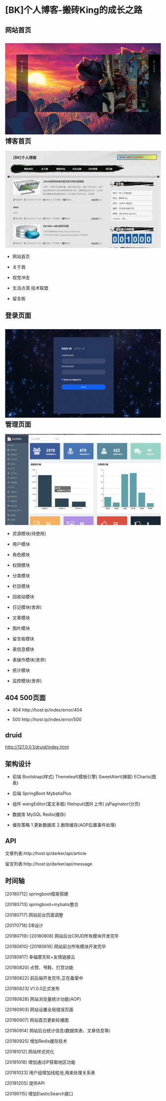 [BK]个人博客-搬砖King的成长之路
====
网站首页
-------
![image](https://github.com/omgDarker/darker/blob/master/src/main/resources/static/images/github/index.png)
博客首页
-------
![image](https://github.com/omgDarker/darker/blob/master/src/main/resources/static/images/github/index_home.png)

* 网站首页

* 关于我

* 视觉冲击

* 生活点滴 技术联盟

* 留言板

登录页面
-------
![image](https://github.com/omgDarker/darker/blob/master/src/main/resources/static/images/github/admin_login.png)
管理页面
-------
![image](https://github.com/omgDarker/darker/blob/master/src/main/resources/static/images/github/admin_home.png)

* 资源模块(待使用)

* 用户模块

* 角色模块

* 权限模块

* 分类模块

* 栏目模块

* 回收站模块

* 日记模块(舍弃)

* 文章模块

* 图片模块

* 留言板模块

* 表信息模块

* 表操作模块(舍弃)

* 统计模块

* 监控模块(舍弃)

404 500页面
-------

* 404 http://host:ip/index/error/404

* 500 http://host:ip/index/error/500

druid
-------

http://127.0.0.1/druid/index.html

架构设计
-------

* 前端 Bootstrap(样式) Themeleaf(模板引擎) SweetAlert(弹窗) ECharts(图表)

* 后端 SpringBoot MybatisPlus

* 组件 wangEditor(富文本框) fileInput(图片上传) jqPaginator(分页)

* 数据库 MySQL Redis(缓存)

* 缓存策略 1.更新数据库 2.删除缓存(AOP后置事件处理)

API
-------

文章列表:http://host:ip/darker/api/article

留言列表:http://host:ip/darker/api/message

时间轴
-------
[20180712] springboot框架搭建

[20180713] springboot+mybatis整合

[20180717] 网站前台页面调整

[20170718] DB设计

[20180719]-[20180808] 网站后台CRUD所有模块开发完毕

[20180810]-[20180816] 网站前台所有模块开发完毕

[20180817] 幸福摩天轮+友情链接云

[20180820] 点赞、甩鞋、打赏功能

[20180822] 前后端开发完毕,正在备案中

[20180823] V1.0.0正式发布

[20180828] 网站浏览量统计功能(AOP)

[20180903] 网站设置全局错误页面

[20180907] 网站首页更新轮播图

[20180914] 网站后台统计信息(数据库表、文章信息等)

[20180925] 增加Redis缓存技术

[20181012] 网站样式优化

[20181018] 增加通过IP获取地区功能

[20181023] 用户组增加线程池,用来处理关系表

[20181205] 提供API

[20190115] 增加ElasticSearch接口